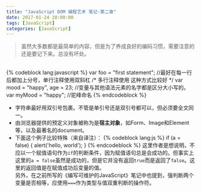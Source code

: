 ```yaml
---
title: "JavaScript DOM 编程艺术 笔记-第二章"
date: 2017-01-24 20:00:00
tags: [JavaScript]
categories: [JavaScript]
---
```

>虽然大多数都是最简单的内容，但是为了养成良好的编码习惯，需要注意的还是要记下来。总没有坏处。

##
{% codeblock lang:javascript %}
var foo = "first statement";    //最好在每一行后都加上分号，单行注释使用双斜杠
/* 多行注释使用
   这种方式比较好 */
var mood = "happy", age = 23;  //变量与其他语法元素的名字都是区分大小写的。
var myMood = "happy";  //驼峰命名
{% endcodeblock %}
* 字符串最好用双引号包裹。不管是单引号还是双引号都可以，但必须要全文同一。
* 由浏览器提供的预定义对象被称为是**宿主对象**，如Form、Image和Element等，以及最著名的document。
* 下面这个例子比较特殊（来自译注）：
{% codeblock lang:js %}
if (a = false) {
    alert('hello, world');
}
{% endcodeblock %}
这里作者是想说明，不应以一个赋值语句作为`if`的判断条件，因为赋值语句总是会成功的。但事实上这里的`a = false`虽然是成功的，但是它并没有返回`true`而是返回了`false`。这里的返回值是在赋值成功后变量的值。  
另外，在之前所写的《编写可维护的JavaScript》笔记中也提到，强判断两个变量是否相等，应使用`===`作为类型与值双重判断的操作符。
